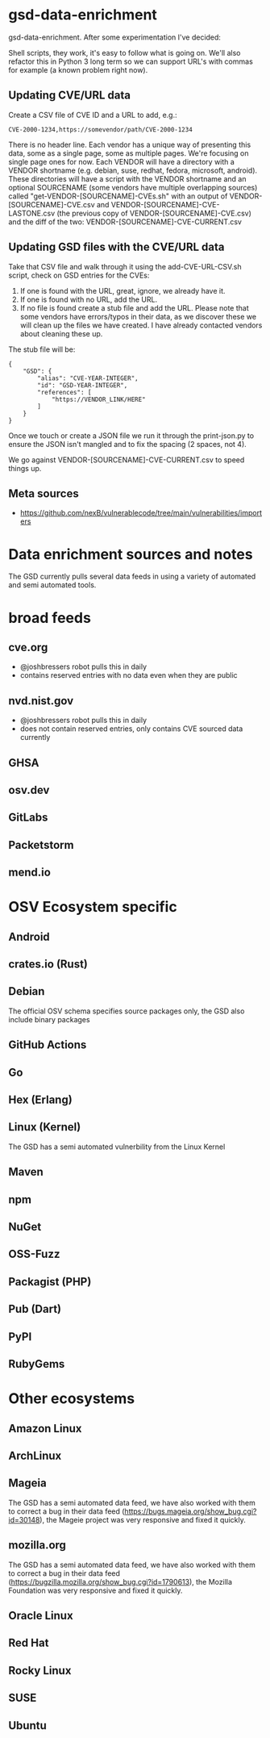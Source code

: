 # gsd-data-enrichment

gsd-data-enrichment. After some experimentation I've decided:

Shell scripts, they work, it's easy to follow what is going on. We'll also refactor this in Python 3 long term so we can support URL's with commas for example (a known problem right now).

## Updating CVE/URL data

Create a CSV file of CVE ID and a URL to add, e.g.:

```
CVE-2000-1234,https://somevendor/path/CVE-2000-1234
```

There is no header line. Each vendor has a unique way of presenting this data, some as a single page, some as multiple pages. We're focusing on single page ones for now. Each VENDOR will have a directory with a VENDOR shortname (e.g. debian, suse, redhat, fedora, microsoft, android). These directories will have a script with the VENDOR shortname and an optional SOURCENAME (some vendors have multiple overlapping sources) called "get-VENDOR-[SOURCENAME]-CVEs.sh" with an output of VENDOR-[SOURCENAME]-CVE.csv and VENDOR-[SOURCENAME]-CVE-LASTONE.csv (the previous copy of VENDOR-[SOURCENAME]-CVE.csv) and the diff of the two: VENDOR-[SOURCENAME]-CVE-CURRENT.csv

## Updating GSD files with the CVE/URL data

Take that CSV file and walk through it using the add-CVE-URL-CSV.sh script, check on GSD entries for the CVEs:

1. If one is found with the URL, great, ignore, we already have it.
2. If one is found with no URL, add the URL.
3. If no file is found create a stub file and add the URL. Please note that some vendors have errors/typos in their data, as we discover these we will clean up the files we have created. I have already contacted vendors about cleaning these up.

The stub file will be:

```
{
    "GSD": {
        "alias": "CVE-YEAR-INTEGER",
        "id": "GSD-YEAR-INTEGER",
        "references": [
            "https://VENDOR_LINK/HERE"
        ]
    }
}
```

Once we touch or create a JSON file we run it through the print-json.py to ensure the JSON isn't mangled and to fix the spacing (2 spaces, not 4).

We go against VENDOR-[SOURCENAME]-CVE-CURRENT.csv to speed things up.

## Meta sources

* https://github.com/nexB/vulnerablecode/tree/main/vulnerabilities/importers


# Data enrichment sources and notes

The GSD currently pulls several data feeds in using a variety of automated and semi automated tools.

# broad feeds

## cve.org

* @joshbressers robot pulls this in daily
* contains reserved entries with no data even when they are public

## nvd.nist.gov

* @joshbressers robot pulls this in daily
* does not contain reserved entries, only contains CVE sourced data currently

## GHSA

## osv.dev

## GitLabs

## Packetstorm

## mend.io

# OSV Ecosystem specific

## Android
## crates.io (Rust)
## Debian

The official OSV schema specifies source packages only, the GSD also include binary packages

## GitHub Actions
## Go
## Hex (Erlang)
## Linux (Kernel)

The GSD has a semi automated vulnerbility from the Linux Kernel

## Maven
## npm
## NuGet
## OSS-Fuzz
## Packagist (PHP)
## Pub (Dart)
## PyPI
## RubyGems

# Other ecosystems

## Amazon Linux
## ArchLinux
## Mageia

The GSD has a semi automated data feed, we have also worked with them to correct a bug in their data feed (https://bugs.mageia.org/show_bug.cgi?id=30148), the Mageie project was very responsive and fixed it quickly.

## mozilla.org

The GSD has a semi automated data feed, we have also worked with them to correct a bug in their data feed (https://bugzilla.mozilla.org/show_bug.cgi?id=1790613), the Mozilla Foundation was very responsive and fixed it quickly.

## Oracle Linux
## Red Hat
## Rocky Linux
## SUSE
## Ubuntu
